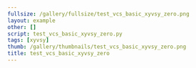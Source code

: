 ```yaml
---
fullsize: /gallery/fullsize/test_vcs_basic_xyvsy_zero.png
layout: example
other: []
script: test_vcs_basic_xyvsy_zero.py
tags: [xyvsy]
thumb: /gallery/thumbnails/test_vcs_basic_xyvsy_zero.png
title: test_vcs_basic_xyvsy_zero
---
```

